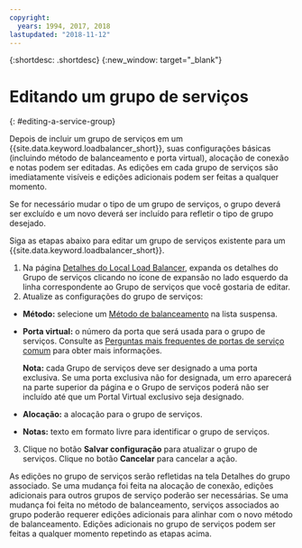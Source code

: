 ```yaml
---
copyright:
  years: 1994, 2017, 2018
lastupdated: "2018-11-12"
---
```


{:shortdesc: .shortdesc}
{:new_window: target="_blank"}

# Editando um grupo de serviços
{: #editing-a-service-group}

Depois de incluir um grupo de serviços em um
{{site.data.keyword.loadbalancer_short}}, suas configurações básicas (incluindo
método de balanceamento e porta virtual), alocação de conexão e notas podem ser editadas. As
edições em cada grupo de serviços são imediatamente visíveis e edições adicionais podem
ser feitas a qualquer momento. 

Se for necessário mudar o tipo de um grupo de serviços, o grupo deverá ser excluído
e um novo deverá ser incluído para refletir o tipo de grupo desejado. 

Siga as etapas abaixo para editar um grupo de serviços existente para um
{{site.data.keyword.loadbalancer_short}}.

1. Na página [Detalhes do Local Load
Balancer](/docs/infrastructure/local-load-balancer?topic=local-load-balancer-viewing-local-load-balancer-details), expanda os detalhes do Grupo de serviços clicando no ícone de expansão
no lado esquerdo da linha correspondente ao Grupo de serviços que você gostaria de
editar.
2. Atualize as configurações do grupo de serviços:
  - **Método:** selecione um [Método de balanceamento](/docs/infrastructure/local-load-balancer?topic=local-load-balancer-load-balancing-methods) na lista suspensa.
  - **Porta virtual:** o número da porta que será usada para o grupo de serviços. Consulte as [Perguntas mais frequentes de portas de serviço comum](/docs/infrastructure/local-load-balancer?topic=local-load-balancer-faqs-for-local-load-balancer#what-services-can-be-load-balanced-) para obter mais informações. 

  	**Nota:** cada Grupo de serviços deve ser designado a uma porta exclusiva. Se uma porta exclusiva não for designada, um erro aparecerá na parte superior da página e o Grupo de serviços poderá não ser incluído até que um Portal Virtual exclusivo seja designado.
  - **Alocação:** a alocação para o grupo de serviços.
  - **Notas:** texto em formato livre para identificar o grupo de serviços.
3. Clique no botão **Salvar configuração** para atualizar o grupo de serviços. Clique no botão **Cancelar** para cancelar a ação.

As edições no grupo de serviços serão refletidas na tela Detalhes do grupo
associado. Se uma mudança foi feita na alocação de conexão, edições adicionais para
outros grupos de serviço poderão ser necessárias. Se uma mudança foi feita no método de
balanceamento, serviços associados ao grupo poderão requerer edições adicionais para
alinhar com o novo método de balanceamento. Edições adicionais no grupo de serviços podem
ser feitas a qualquer momento repetindo as etapas acima.
